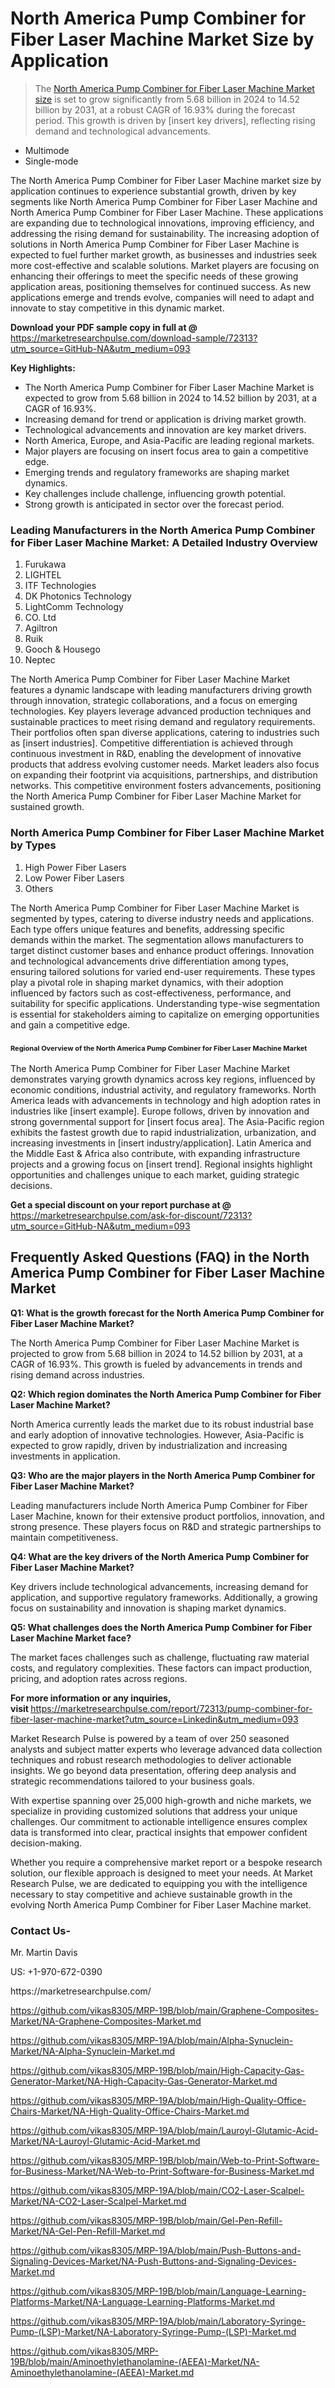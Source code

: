 
<h1>North America Pump Combiner for Fiber Laser Machine Market&nbsp;Size by Application</h1><blockquote><p>The <a href="https://marketresearchpulse.com/download-sample/72313?utm_source=GitHub-NA&amp;utm_medium=093">North America Pump Combiner for Fiber Laser Machine Market size</a> is set to grow significantly from 5.68 billion in 2024 to 14.52 billion by 2031, at a robust CAGR of 16.93% during the forecast period. This growth is driven by [insert key drivers], reflecting rising demand and technological advancements.</p></blockquote><ul><li>Multimode<li> Single-mode</li></ul><p>The North America Pump Combiner for Fiber Laser Machine market size by application continues to experience substantial growth, driven by key segments like North America Pump Combiner for Fiber Laser Machine and North America Pump Combiner for Fiber Laser Machine. These applications are expanding due to technological innovations, improving efficiency, and addressing the rising demand for sustainability. The increasing adoption of solutions in North America Pump Combiner for Fiber Laser Machine is expected to fuel further market growth, as businesses and industries seek more cost-effective and scalable solutions. Market players are focusing on enhancing their offerings to meet the specific needs of these growing application areas, positioning themselves for continued success. As new applications emerge and trends evolve, companies will need to adapt and innovate to stay competitive in this dynamic market.</p><p><strong>Download your PDF sample copy in full at @ </strong><a href="https://marketresearchpulse.com/download-sample/72313?utm_source=GitHub-NA&amp;utm_medium=093">https://marketresearchpulse.com/download-sample/72313?utm_source=GitHub-NA&amp;utm_medium=093</a></p><p><strong>Key Highlights: </strong></p><ul><li>The North America Pump Combiner for Fiber Laser Machine Market is expected to grow from 5.68 billion in 2024 to 14.52 billion by 2031, at a CAGR of 16.93%.</li><li>Increasing demand for trend or application is driving market growth.</li><li>Technological advancements and innovation are key market drivers.</li><li>North America, Europe, and Asia-Pacific are leading regional markets.</li><li>Major players are focusing on insert focus area to gain a competitive edge.</li><li>Emerging trends and regulatory frameworks are shaping market dynamics.</li><li>Key challenges include challenge, influencing growth potential.</li><li>Strong growth is anticipated in sector over the forecast period.</li></ul><h3>Leading Manufacturers in the North America Pump Combiner for Fiber Laser Machine Market: A Detailed Industry Overview</h3><ol><li>Furukawa</li><li>LIGHTEL</li><li>ITF Technologies</li><li>DK Photonics Technology</li><li>LightComm Technology</li><li>CO. Ltd</li><li>Agiltron</li><li>Ruik</li><li>Gooch & Housego</li><li>Neptec</li></ol><div class="flex max-w-full flex-col flex-grow"><div class="min-h-8 text-message flex w-full flex-col items-end gap-2 whitespace-normal break-words [.text-message+&amp;]:mt-5" dir="auto" data-message-author-role="assistant" data-message-id="fd8432e4-4910-450d-b182-61b7bfb0a01f" data-message-model-slug="gpt-4o"><div class="flex w-full flex-col gap-1 empty:hidden first:pt-[3px]"><div class="markdown prose w-full break-words dark:prose-invert light"><p>The North America Pump Combiner for Fiber Laser Machine Market features a dynamic landscape with leading manufacturers driving growth through innovation, strategic collaborations, and a focus on emerging technologies. Key players leverage advanced production techniques and sustainable practices to meet rising demand and regulatory requirements. Their portfolios often span diverse applications, catering to industries such as [insert industries]. Competitive differentiation is achieved through continuous investment in R&amp;D, enabling the development of innovative products that address evolving customer needs. Market leaders also focus on expanding their footprint via acquisitions, partnerships, and distribution networks. This competitive environment fosters advancements, positioning the North America Pump Combiner for Fiber Laser Machine Market for sustained growth.</p></div></div></div></div><h3>North America Pump Combiner for Fiber Laser Machine Market by Types</h3><ol><li>High Power Fiber Lasers<li> Low Power Fiber Lasers<li> Others</li></ol><div class="flex max-w-full flex-col flex-grow"><div class="min-h-8 text-message flex w-full flex-col items-end gap-2 whitespace-normal break-words [.text-message+&amp;]:mt-5" dir="auto" data-message-author-role="assistant" data-message-id="084470be-0bb7-4664-bddf-5156b4f41249" data-message-model-slug="gpt-4o-mini"><div class="flex w-full flex-col gap-1 empty:hidden first:pt-[3px]"><div class="markdown prose w-full break-words dark:prose-invert light"><p>The North America Pump Combiner for Fiber Laser Machine Market is segmented by types, catering to diverse industry needs and applications. Each type offers unique features and benefits, addressing specific demands within the market. The segmentation allows manufacturers to target distinct customer bases and enhance product offerings. Innovation and technological advancements drive differentiation among types, ensuring tailored solutions for varied end-user requirements. These types play a pivotal role in shaping market dynamics, with their adoption influenced by factors such as cost-effectiveness, performance, and suitability for specific applications. Understanding type-wise segmentation is essential for stakeholders aiming to capitalize on emerging opportunities and gain a competitive edge.</p></div></div></div></div><h3><span style="font-size: 11px;">Regional Overview of the North America Pump Combiner for Fiber Laser Machine Market</span></h3><div class="flex max-w-full flex-col flex-grow"><div class="min-h-8 text-message flex w-full flex-col items-end gap-2 whitespace-normal break-words [.text-message+&amp;]:mt-5" dir="auto" data-message-author-role="assistant" data-message-id="e9038762-ce64-4e30-91c9-9bd413514231" data-message-model-slug="gpt-4o-mini"><div class="flex w-full flex-col gap-1 empty:hidden first:pt-[3px]"><div class="markdown prose w-full break-words dark:prose-invert light"><p>The North America Pump Combiner for Fiber Laser Machine Market demonstrates varying growth dynamics across key regions, influenced by economic conditions, industrial activity, and regulatory frameworks. North America leads with advancements in technology and high adoption rates in industries like [insert example]. Europe follows, driven by innovation and strong governmental support for [insert focus area]. The Asia-Pacific region exhibits the fastest growth due to rapid industrialization, urbanization, and increasing investments in [insert industry/application]. Latin America and the Middle East &amp; Africa also contribute, with expanding infrastructure projects and a growing focus on [insert trend]. Regional insights highlight opportunities and challenges unique to each market, guiding strategic decisions.</p></div></div></div></div><p><strong>Get a special discount on your report purchase at @ </strong><a href="https://marketresearchpulse.com/ask-for-discount/72313?utm_source=GitHub-NA&amp;utm_medium=093">https://marketresearchpulse.com/ask-for-discount/72313?utm_source=GitHub-NA&amp;utm_medium=093</a></p><h2>Frequently Asked Questions (FAQ) in the North America Pump Combiner for Fiber Laser Machine Market</h2><p><strong>Q1: What is the growth forecast for the North America Pump Combiner for Fiber Laser Machine Market?</strong></p><p>The North America Pump Combiner for Fiber Laser Machine Market is projected to grow from 5.68 billion in 2024 to 14.52 billion by 2031, at a CAGR of 16.93%. This growth is fueled by advancements in trends and rising demand across industries.</p><p><strong>Q2: Which region dominates the North America Pump Combiner for Fiber Laser Machine Market?</strong></p><p>North America currently leads the market due to its robust industrial base and early adoption of innovative technologies. However, Asia-Pacific is expected to grow rapidly, driven by industrialization and increasing investments in application.</p><p><strong>Q3: Who are the major players in the North America Pump Combiner for Fiber Laser Machine Market?</strong></p><p>Leading manufacturers include North America Pump Combiner for Fiber Laser Machine, known for their extensive product portfolios, innovation, and strong presence. These players focus on R&amp;D and strategic partnerships to maintain competitiveness.</p><p><strong>Q4: What are the key drivers of the North America Pump Combiner for Fiber Laser Machine Market?</strong></p><p>Key drivers include technological advancements, increasing demand for application, and supportive regulatory frameworks. Additionally, a growing focus on sustainability and innovation is shaping market dynamics.</p><p><strong>Q5: What challenges does the North America Pump Combiner for Fiber Laser Machine Market face?</strong></p><p>The market faces challenges such as challenge, fluctuating raw material costs, and regulatory complexities. These factors can impact production, pricing, and adoption rates across regions.</p><p><strong>For more information or any inquiries, visit&nbsp;</strong><a href="https://marketresearchpulse.com/report/72313/pump-combiner-for-fiber-laser-machine-market?utm_source=Linkedin&utm_medium=093">https://marketresearchpulse.com/report/72313/pump-combiner-for-fiber-laser-machine-market?utm_source=Linkedin&utm_medium=093</a></p><p>Market Research Pulse is powered by a team of over 250 seasoned analysts and subject matter experts who leverage advanced data collection techniques and robust research methodologies to deliver actionable insights. We go beyond data presentation, offering deep analysis and strategic recommendations tailored to your business goals.</p><p>With expertise spanning over 25,000 high-growth and niche markets, we specialize in providing customized solutions that address your unique challenges. Our commitment to actionable intelligence ensures complex data is transformed into clear, practical insights that empower confident decision-making.</p><p>Whether you require a comprehensive market report or a bespoke research solution, our flexible approach is designed to meet your needs. At Market Research Pulse, we are dedicated to equipping you with the intelligence necessary to stay competitive and achieve sustainable growth in the evolving North America Pump Combiner for Fiber Laser Machine market.</p><h3><strong>Contact Us-</strong></h3><p>Mr. Martin Davis</p><p>US: +1-970-672-0390</p><p>https://marketresearchpulse.com/</p><p><a href="https://github.com/vikas8305/MRP-19B/blob/main/Graphene-Composites-Market/NA-Graphene-Composites-Market.md">https://github.com/vikas8305/MRP-19B/blob/main/Graphene-Composites-Market/NA-Graphene-Composites-Market.md</a></p><p><a href="https://github.com/vikas8305/MRP-19A/blob/main/Alpha-Synuclein-Market/NA-Alpha-Synuclein-Market.md">https://github.com/vikas8305/MRP-19A/blob/main/Alpha-Synuclein-Market/NA-Alpha-Synuclein-Market.md</a></p><p><a href="https://github.com/vikas8305/MRP-19B/blob/main/High-Capacity-Gas-Generator-Market/NA-High-Capacity-Gas-Generator-Market.md">https://github.com/vikas8305/MRP-19B/blob/main/High-Capacity-Gas-Generator-Market/NA-High-Capacity-Gas-Generator-Market.md</a></p><p><a href="https://github.com/vikas8305/MRP-19A/blob/main/High-Quality-Office-Chairs-Market/NA-High-Quality-Office-Chairs-Market.md">https://github.com/vikas8305/MRP-19A/blob/main/High-Quality-Office-Chairs-Market/NA-High-Quality-Office-Chairs-Market.md</a></p><p><a href="https://github.com/vikas8305/MRP-19A/blob/main/Lauroyl-Glutamic-Acid-Market/NA-Lauroyl-Glutamic-Acid-Market.md">https://github.com/vikas8305/MRP-19A/blob/main/Lauroyl-Glutamic-Acid-Market/NA-Lauroyl-Glutamic-Acid-Market.md</a></p><p><a href="https://github.com/vikas8305/MRP-19B/blob/main/Web-to-Print-Software-for-Business-Market/NA-Web-to-Print-Software-for-Business-Market.md">https://github.com/vikas8305/MRP-19B/blob/main/Web-to-Print-Software-for-Business-Market/NA-Web-to-Print-Software-for-Business-Market.md</a></p><p><a href="https://github.com/vikas8305/MRP-19A/blob/main/CO2-Laser-Scalpel-Market/NA-CO2-Laser-Scalpel-Market.md">https://github.com/vikas8305/MRP-19A/blob/main/CO2-Laser-Scalpel-Market/NA-CO2-Laser-Scalpel-Market.md</a></p><p><a href="https://github.com/vikas8305/MRP-19B/blob/main/Gel-Pen-Refill-Market/NA-Gel-Pen-Refill-Market.md">https://github.com/vikas8305/MRP-19B/blob/main/Gel-Pen-Refill-Market/NA-Gel-Pen-Refill-Market.md</a></p><p><a href="https://github.com/vikas8305/MRP-19A/blob/main/Push-Buttons-and-Signaling-Devices-Market/NA-Push-Buttons-and-Signaling-Devices-Market.md">https://github.com/vikas8305/MRP-19A/blob/main/Push-Buttons-and-Signaling-Devices-Market/NA-Push-Buttons-and-Signaling-Devices-Market.md</a></p><p><a href="https://github.com/vikas8305/MRP-19B/blob/main/Language-Learning-Platforms-Market/NA-Language-Learning-Platforms-Market.md">https://github.com/vikas8305/MRP-19B/blob/main/Language-Learning-Platforms-Market/NA-Language-Learning-Platforms-Market.md</a></p><p><a href="https://github.com/vikas8305/MRP-19A/blob/main/Laboratory-Syringe-Pump-(LSP)-Market/NA-Laboratory-Syringe-Pump-(LSP)-Market.md">https://github.com/vikas8305/MRP-19A/blob/main/Laboratory-Syringe-Pump-(LSP)-Market/NA-Laboratory-Syringe-Pump-(LSP)-Market.md</a></p><p><a href="https://github.com/vikas8305/MRP-19B/blob/main/Aminoethylethanolamine-(AEEA)-Market/NA-Aminoethylethanolamine-(AEEA)-Market.md">https://github.com/vikas8305/MRP-19B/blob/main/Aminoethylethanolamine-(AEEA)-Market/NA-Aminoethylethanolamine-(AEEA)-Market.md</a></p>
